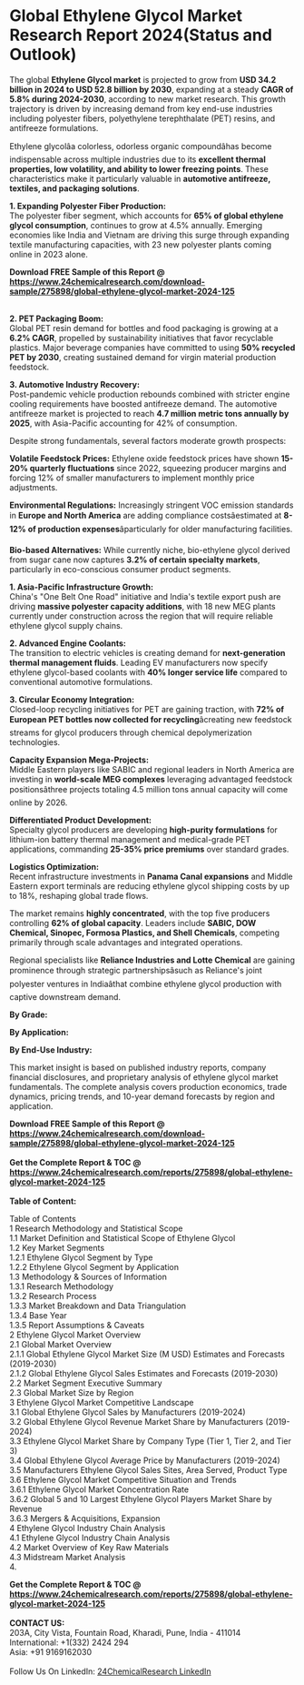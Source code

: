 <h1>Global Ethylene Glycol Market Research Report 2024(Status and Outlook)</h1><p>The global <strong>Ethylene Glycol market</strong> is projected to grow from <strong>USD 34.2 billion in 2024 to USD 52.8 billion by 2030</strong>, expanding at a steady <strong>CAGR of 5.8% during 2024-2030</strong>, according to new market research. This growth trajectory is driven by increasing demand from key end-use industries including polyester fibers, polyethylene terephthalate (PET) resins, and antifreeze formulations.</p><p>Ethylene glycolâa colorless, odorless organic compoundâhas become indispensable across multiple industries due to its <strong>excellent thermal properties, low volatility, and ability to lower freezing points</strong>. These characteristics make it particularly valuable in <strong>automotive antifreeze, textiles, and packaging solutions</strong>.</p><p><strong>1. Expanding Polyester Fiber Production:</strong><br>
The polyester fiber segment, which accounts for <strong>65% of global ethylene glycol consumption</strong>, continues to grow at 4.5% annually. Emerging economies like India and Vietnam are driving this surge through expanding textile manufacturing capacities, with 23 new polyester plants coming online in 2023 alone.</p><div><b>Download FREE Sample of this Report @ 
            <a href="https://www.24chemicalresearch.com/download-sample/275898/global-ethylene-glycol-market-2024-125">
            https://www.24chemicalresearch.com/download-sample/275898/global-ethylene-glycol-market-2024-125</a></b></div><br><p><strong>2. PET Packaging Boom:</strong><br>
Global PET resin demand for bottles and food packaging is growing at a <strong>6.2% CAGR</strong>, propelled by sustainability initiatives that favor recyclable plastics. Major beverage companies have committed to using <strong>50% recycled PET by 2030</strong>, creating sustained demand for virgin material production feedstock.</p><p><strong>3. Automotive Industry Recovery:</strong><br>
Post-pandemic vehicle production rebounds combined with stricter engine cooling requirements have boosted antifreeze demand. The automotive antifreeze market is projected to reach <strong>4.7 million metric tons annually by 2025</strong>, with Asia-Pacific accounting for 42% of consumption.</p><p>Despite strong fundamentals, several factors moderate growth prospects:</p><p><strong>Volatile Feedstock Prices:</strong> Ethylene oxide feedstock prices have shown <strong>15-20% quarterly fluctuations</strong> since 2022, squeezing producer margins and forcing 12% of smaller manufacturers to implement monthly price adjustments.</p><p><strong>Environmental Regulations:</strong> Increasingly stringent VOC emission standards in <strong>Europe and North America</strong> are adding compliance costsâestimated at <strong>8-12% of production expenses</strong>âparticularly for older manufacturing facilities.</p><p><strong>Bio-based Alternatives:</strong> While currently niche, bio-ethylene glycol derived from sugar cane now captures <strong>3.2% of certain specialty markets</strong>, particularly in eco-conscious consumer product segments.</p><p><strong>1. Asia-Pacific Infrastructure Growth:</strong><br>
China's "One Belt One Road" initiative and India's textile export push are driving <strong>massive polyester capacity additions</strong>, with 18 new MEG plants currently under construction across the region that will require reliable ethylene glycol supply chains.</p><p><strong>2. Advanced Engine Coolants:</strong><br>
The transition to electric vehicles is creating demand for <strong>next-generation thermal management fluids</strong>. Leading EV manufacturers now specify ethylene glycol-based coolants with <strong>40% longer service life</strong> compared to conventional automotive formulations.</p><p><strong>3. Circular Economy Integration:</strong><br>
Closed-loop recycling initiatives for PET are gaining traction, with <strong>72% of European PET bottles now collected for recycling</strong>âcreating new feedstock streams for glycol producers through chemical depolymerization technologies.</p><p><strong>Capacity Expansion Mega-Projects:</strong><br>
    Middle Eastern players like SABIC and regional leaders in North America are investing in <strong>world-scale MEG complexes</strong> leveraging advantaged feedstock positionsâthree projects totaling 4.5 million tons annual capacity will come online by 2026.</p><p><strong>Differentiated Product Development:</strong><br>
    Specialty glycol producers are developing <strong>high-purity formulations</strong> for lithium-ion battery thermal management and medical-grade PET applications, commanding <strong>25-35% price premiums</strong> over standard grades.</p><p><strong>Logistics Optimization:</strong><br>
    Recent infrastructure investments in <strong>Panama Canal expansions</strong> and Middle Eastern export terminals are reducing ethylene glycol shipping costs by up to 18%, reshaping global trade flows.</p><p>The market remains <strong>highly concentrated</strong>, with the top five producers controlling <strong>62% of global capacity</strong>. Leaders include <strong>SABIC, DOW Chemical, Sinopec, Formosa Plastics, and Shell Chemicals</strong>, competing primarily through scale advantages and integrated operations.</p><p>Regional specialists like <strong>Reliance Industries and Lotte Chemical</strong> are gaining prominence through strategic partnershipsâsuch as Reliance's joint polyester ventures in Indiaâthat combine ethylene glycol production with captive downstream demand.</p><p><strong>By Grade:</strong></p><p><strong>By Application:</strong></p><p><strong>By End-Use Industry:</strong></p><p>This market insight is based on published industry reports, company financial disclosures, and proprietary analysis of ethylene glycol market fundamentals. The complete analysis covers production economics, trade dynamics, pricing trends, and 10-year demand forecasts by region and application.</p><div><b>Download FREE Sample of this Report @ 
            <a href="https://www.24chemicalresearch.com/download-sample/275898/global-ethylene-glycol-market-2024-125">
            https://www.24chemicalresearch.com/download-sample/275898/global-ethylene-glycol-market-2024-125</a></b></div><br><div><b>Get the Complete Report & TOC @ 
            <a href="https://www.24chemicalresearch.com/reports/275898/global-ethylene-glycol-market-2024-125">
            https://www.24chemicalresearch.com/reports/275898/global-ethylene-glycol-market-2024-125</a></b></div><br>
            <b>Table of Content:</b><p>Table of Contents<br />
1 Research Methodology and Statistical Scope<br />
1.1 Market Definition and Statistical Scope of Ethylene Glycol<br />
1.2 Key Market Segments<br />
1.2.1 Ethylene Glycol Segment by Type<br />
1.2.2 Ethylene Glycol Segment by Application<br />
1.3 Methodology & Sources of Information<br />
1.3.1 Research Methodology<br />
1.3.2 Research Process<br />
1.3.3 Market Breakdown and Data Triangulation<br />
1.3.4 Base Year<br />
1.3.5 Report Assumptions & Caveats<br />
2 Ethylene Glycol Market Overview<br />
2.1 Global Market Overview<br />
2.1.1 Global Ethylene Glycol Market Size (M USD) Estimates and Forecasts (2019-2030)<br />
2.1.2 Global Ethylene Glycol Sales Estimates and Forecasts (2019-2030)<br />
2.2 Market Segment Executive Summary<br />
2.3 Global Market Size by Region<br />
3 Ethylene Glycol Market Competitive Landscape<br />
3.1 Global Ethylene Glycol Sales by Manufacturers (2019-2024)<br />
3.2 Global Ethylene Glycol Revenue Market Share by Manufacturers (2019-2024)<br />
3.3 Ethylene Glycol Market Share by Company Type (Tier 1, Tier 2, and Tier 3)<br />
3.4 Global Ethylene Glycol Average Price by Manufacturers (2019-2024)<br />
3.5 Manufacturers Ethylene Glycol Sales Sites, Area Served, Product Type<br />
3.6 Ethylene Glycol Market Competitive Situation and Trends<br />
3.6.1 Ethylene Glycol Market Concentration Rate<br />
3.6.2 Global 5 and 10 Largest Ethylene Glycol Players Market Share by Revenue<br />
3.6.3 Mergers & Acquisitions, Expansion<br />
4 Ethylene Glycol Industry Chain Analysis<br />
4.1 Ethylene Glycol Industry Chain Analysis<br />
4.2 Market Overview of Key Raw Materials<br />
4.3 Midstream Market Analysis<br />
4.</p><div><b>Get the Complete Report & TOC @ 
            <a href="https://www.24chemicalresearch.com/reports/275898/global-ethylene-glycol-market-2024-125">
            https://www.24chemicalresearch.com/reports/275898/global-ethylene-glycol-market-2024-125</a></b></div><br><b>CONTACT US:</b><br>
            203A, City Vista, Fountain Road, Kharadi, Pune, India - 411014<br>
            International: +1(332) 2424 294<br>
            Asia: +91 9169162030 <br><br>
            Follow Us On LinkedIn: <a href="https://www.linkedin.com/company/24chemicalresearch/">24ChemicalResearch LinkedIn</a>